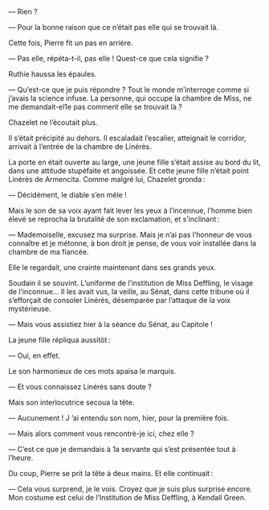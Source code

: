— Rien ?

— Pour la bonne raison que ce n’était pas elle qui se trouvait là.

Cette fois, Pierre fit un pas en arrière.

— Pas elle, répéta-t-il, pas elle ! Quest-ce que cela signifie ?

Ruthie haussa les épaules.

— Qu’est-ce que je puis répondre ? Tout le monde m’interroge comme si j’avais la science infuse. La personne, qui occupe la chambre de Miss, ne me demandait-el1e pas comment elle se trouvait là ?

Chazelet ne l’écoutait plus.

Il s’était précipité au dehors. Il escaladait l’escalier, atteignait le corridor, arrivait à l’entrée de la chambre de Linérès.

La porte en était ouverte au large, une jeune fille s’était assise au bord du
lit, dans une attitude stupéfaite et angoissée. Et cette jeune fille n’était point Linérès de Armencita. Comme malgré lui, Chazelet gronda :

— Décidément, le diable s’en mêle !

Mais le son de sa voix ayant fait lever les yeux à l’incennue, l’homme bien élevé se reprocha la brutalité de son exclamation, et s’inclinant :

— Mademoiselle, excusez ma surprise. Mais je n’ai pas l’honneur de vous
connaître et je métonne, à bon droit je pense, de vous voir installée dans la
chambre de ma fiancée.

Elle le regardait, une crainte maintenant dans ses grands yeux.

Soudain il se souvint. L’uniforme de l’institution de Miss Deffling, le visage de l’inconnue... Il les avait vus, la veille, au Sénat, dans cette tribune où il s’efforçait de consoler Linérès, désemparée par l’attaque de la voix mystérieuse.

— Mais vous assistiez hier à la séance du Sénat, au Capitole !

La jeune fille répliqua aussitôt :

— Oui, en effet.

Le son harmonieux de ces mots apaisa le marquis.

— Et vous connaissez Linérès sans doute ?

Mais son interlocutrice secoua la tête.

— Aucunement ! J ’ai entendu son nom, hier, pour la première fois.

— Mais alors comment vous rencontrè-je ici, chez elle ?

— C’est ce que je demandais à 1a servante qui s’est présentée tout à l’heure.

Du coup, Pierre se prit la tête à deux mains. Et elle continuait :

— Cela vous surprend, je le vois. Croyez que je suis plus surprise encore. Mon costume est celui de l’Institution de Miss Deffling, à Kendall Green.
